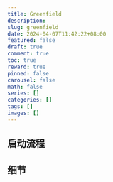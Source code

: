 ```yaml
---
title: Greenfield
description:
slug: greenfield
date: 2024-04-07T11:42:22+08:00
featured: false
draft: true
comment: true
toc: true
reward: true
pinned: false
carousel: false
math: false
series: []
categories: []
tags: []
images: []
---
```


## 启动流程

## 细节
